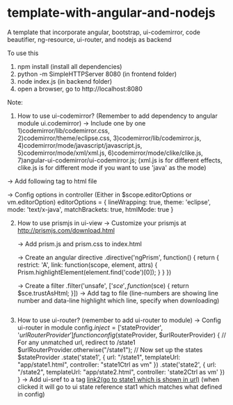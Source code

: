# template-with-angular-and-nodejs
A template that incorporate angular, bootstrap, ui-codemirror, code beautifier, ng-resource, ui-router, and nodejs as backend

To use this
1. npm install (install all dependencies)
2. python -m SimpleHTTPServer 8080 (in frontend folder)
3. node index.js (in backend folder)
4. open a browser, go to http://localhost:8080


Note:
1. How to use ui-codemirror? (Remember to add dependency to angular module ui.codemirror)
  -> Include one by one
      1)codemirror/lib/codemirror.css,  
      2)codemirror/theme/eclipse.css, 
      3)codemirror/lib/codemirror.js,
      4)codemirror/mode/javascript/javascript.js, 
      5)codemirror/mode/xml/xml.js, 
      6)codemirror/mode/clike/clike.js, 
      7)angular-ui-codemirror/ui-codemirror.js; 
      (xml.js is for different effects, clike.js is for different mode if you want to use 'java' as the mode)
    
  -> Add following tag to html file
      <ui-codemirror ui-codemirror-opts="editorOptions" ng-model="model"></ui-codemirror>
  
  -> Config options in controller (Either in $scope.editorOptions or vm.editorOption)
      editorOptions = {
          lineWrapping: true,
          theme: 'eclipse',
          mode: 'text/x-java',
          matchBrackets: true,
          htmlMode: true
      }

2. How to use prismjs in ui-view
   -> Customize your prismjs at http://prismjs.com/download.html

   -> Add prism.js and prism.css to index.html

   -> Create an angular directive 
      .directive('ngPrism', function() {
          return {
              restrict: 'A',
              link: function(scope, element, attrs) {
                  Prism.highlightElement(element.find('code')[0]);
              }
          }
      })

   -> Create a filter
      .filter('unsafe', ['$sce', function($sce) {
            return $sce.trustAsHtml;
        }])
   -> Add tag to file (line-numbers are showing line number and data-line highlight which line, specify when downloading)
      <div ng-prism>
          <pre class="line-numbers" data-line="2"><code class="language-java"><span ng-bind-html="kmp | unsafe"></span></code></pre>
      </div>
      
3. How to use ui-router? (remember to add ui-router to module)
   -> Config ui-router in module
      config.$inject = ['$stateProvider', '$urlRouterProvider']
	    function config($stateProvider, $urlRouterProvider) {
        // For any unmatched url, redirect to /state1
        $urlRouterProvider.otherwise("/state1");
        // Now set up the states
        $stateProvider
            .state('state1', {
                url: "/state1",
                templateUrl: "app/state1.html",
                controller: "state1Ctrl as vm"
            })
            .state('state2', {
                url: "/state2",
                templateUrl: "app/state2.html",
                controller: 'state2Ctrl as vm'
            })
        }
    -> Add ui-sref to a tag
        <a href="#" ui-sref="state1">link2(go to state1 which is shown in url)</a>
        (when clicked it will go to ui state reference stat1 which matches what defined in config)


   
    
